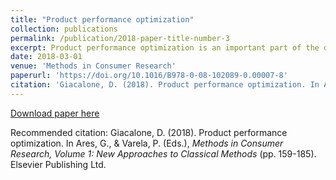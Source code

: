 ```yaml
---
title: "Product performance optimization"
collection: publications
permalink: /publication/2018-paper-title-number-3
excerpt: Product performance optimization is an important part of the development process for foods and other consumer products. In light of the high failure rate of new products currently observed, effective ways to predict product performance are highly sought after. Situated within this context, this chapter starts by providing an overview of the main approaches to product optimization used in sensory science...'
date: 2018-03-01
venue: 'Methods in Consumer Research'
paperurl: 'https://doi.org/10.1016/B978-0-08-102089-0.00007-8'
citation: 'Giacalone, D. (2018). Product performance optimization. In Ares, G., & Varela, P. (Eds.), <i>Methods in Consumer Research, Volume 1: New Approaches to Classical Methods</i> (pp. 159-185). Elsevier Publishing Ltd.'
---
```


[Download paper here](https://doi.org/10.1016/B978-0-08-102089-0.00007-8)

Recommended citation: Giacalone, D. (2018). Product performance optimization. In Ares, G., & Varela, P. (Eds.), <i>Methods in Consumer Research, Volume 1: New Approaches to Classical Methods</i> (pp. 159-185). Elsevier Publishing Ltd.
